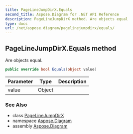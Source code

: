 ```yaml
---
title: PageLineJumpDirX.Equals
second_title: Aspose.Diagram for .NET API Reference
description: PageLineJumpDirX method. Are objects equal
type: docs
url: /net/aspose.diagram/pagelinejumpdirx/equals/
---
```

## PageLineJumpDirX.Equals method

Are objects equal.

```csharp
public override bool Equals(object value)
```

| Parameter | Type | Description |
| --- | --- | --- |
| value | Object |  |

### See Also

* class [PageLineJumpDirX](../)
* namespace [Aspose.Diagram](../../pagelinejumpdirx/)
* assembly [Aspose.Diagram](../../../)


